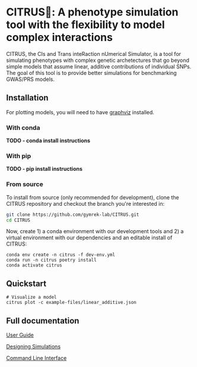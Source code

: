 # CITRUS🍊: A phenotype simulation tool with the flexibility to model complex interactions

CITRUS, the CIs and Trans inteRaction nUmerical Simulator, is a tool for simulating phenotypes with complex genetic archetectures that go beyond simple models that assume linear, additive contributions of individual SNPs. The goal of this tool is to provide better simulations for benchmarking GWAS/PRS models.

## Installation

For plotting models, you will need to have [graphviz](https://graphviz.org/) installed.

### With conda 

**TODO - conda install instructions**

### With pip 

**TODO - pip install instructions**

### From source

To install from source (only recommended for development), clone the CITRUS repository and checkout the branch you're interested in:

```bash
git clone https://github.com/gymrek-lab/CITRUS.git
cd CITRUS
```

Now, create 1) a conda environment with our development tools and 2) a virtual environment with our dependencies and an editable install of CITRUS:

```
conda env create -n citrus -f dev-env.yml
conda run -n citrus poetry install
conda activate citrus
```

## Quickstart

```
# Visualize a model
citrus plot -c example-files/linear_additive.json
```

## Full documentation

[User Guide](doc/user_guide.md)

[Designing Simulations](doc/designing_simulations.md)

[Command Line Interface](doc/cli.md)

